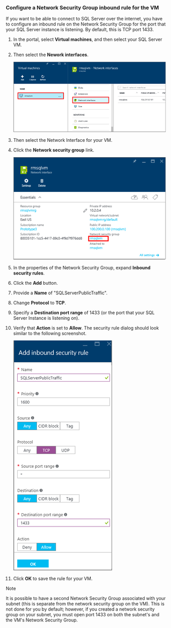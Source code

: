 ### Configure a Network Security Group inbound rule for the VM
If you want to be able to connect to SQL Server over the internet, you have to configure an inbound rule on the Network Security Group for the port that your SQL Server instance is listening. By default, this is TCP port 1433.

1. In the portal, select **Virtual machines**, and then select your SQL Server VM.
2. Then select the **Nework interfaces**.

    ![network interface](./media/virtual-machines-sql-server-connection-steps/rm-network-interface.png)
3. Then select the Network Interface for your VM.
4. Click the **Network security group** link.

    ![network interface](./media/virtual-machines-sql-server-connection-steps/rm-network-security-group.png)
5. In the properties of the Network Security Group, expand **Inbound security rules**.
6. Click the **Add** button.
7. Provide a **Name** of "SQLServerPublicTraffic".
8. Change **Protocol** to **TCP**.
9. Specify a **Destination port range** of 1433 (or the port that your SQL Server Instance is listening on).
10. Verify that **Action** is set to **Allow**. The security rule dialog should look similar to the following screenshot.

     ![network security rule](./media/virtual-machines-sql-server-connection-steps/rm-network-security-rule.png)
11. Click **OK** to save the rule for your VM.

> [!NOTE]
> It is possible to have a second Network Security Group associated with your subnet (this is separate from the network security group on the VM). This is not done for you by default; however, if you created a network security group on your subnet, you must open port 1433 on both the subnet's and the VM's Network Security Group. 
> 
>